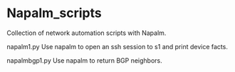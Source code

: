 # Napalm_scripts
Collection of network automation scripts with Napalm.

napalm1.py
Use napalm to open an ssh session to s1 and print device facts.

napalmbgp1.py
Use napalm to return BGP neighbors.